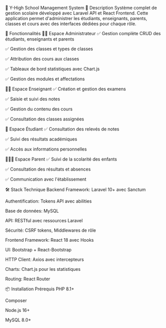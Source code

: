 🏫 Y-High School Management System
📖 Description
Système complet de gestion scolaire développé avec Laravel API et React Frontend. Cette application permet d'administrer les étudiants, enseignants, parents, classes et cours avec des interfaces dédiées pour chaque rôle.

🚀 Fonctionnalités
👨‍💼 Espace Administrateur
✅ Gestion complète CRUD des étudiants, enseignants et parents

✅ Gestion des classes et types de classes

✅ Attribution des cours aux classes

✅ Tableaux de bord statistiques avec Chart.js

✅ Gestion des modules et affectations

👩‍🏫 Espace Enseignant
✅ Création et gestion des examens

✅ Saisie et suivi des notes

✅ Gestion du contenu des cours

✅ Consultation des classes assignées

🎒 Espace Étudiant
✅ Consultation des relevés de notes

✅ Suivi des résultats académiques

✅ Accès aux informations personnelles

👨‍👩‍👧 Espace Parent
✅ Suivi de la scolarité des enfants

✅ Consultation des résultats et absences

✅ Communication avec l'établissement

🛠 Stack Technique
Backend
Framework: Laravel 10+ avec Sanctum

Authentification: Tokens API avec abilities

Base de données: MySQL

API: RESTful avec ressources Laravel

Sécurité: CSRF tokens, Middlewares de rôle

Frontend
Framework: React 18 avec Hooks

UI: Bootstrap + React-Bootstrap

HTTP Client: Axios avec intercepteurs

Charts: Chart.js pour les statistiques

Routing: React Router

📦 Installation
Prérequis
PHP 8.1+

Composer

Node.js 16+

MySQL 8.0+
